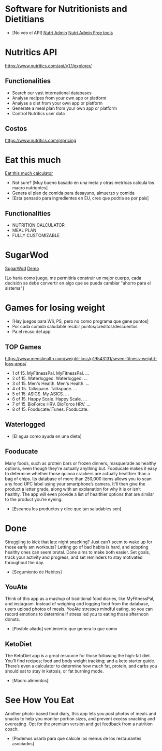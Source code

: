 # Software for Nutritionists and Dietitians
- [No veo el API]
[Nutri Admin](https://nutriadmin.com/)
[Nutri Admin Free tools](https://nutriadmin.com/resources/free-tools-for-nutritionists)

# Nutritics API 
https://www.nutritics.com/api/v1.1/explorer/

## Functionalities
- Search our vast international databases
- Analyse recipes from your own app or platform
- Analyse a diet from your own app or platform
- Generate a meal plan from your own app or platform
- Control Nutritics user data

## Costos
https://www.nutritics.com/p/pricing


# Eat this much
[Eat this much calculator ](https://www.eatthismuch.com/)
- Not sure? [Muy bueno basado en una meta y otras metricas calcula los macro nutrientes]
- Genera el plan de comida para desayuno, almuerzo y comida
- [Esta pensado para ingredientes en EU, creo que podría se por país]

## Functionalities
- NUTRITION CALCULATOR
- MEAL PLAN
- FULLY CUSTOMIZABLE

# SugarWod
[SugarWod](https://www.sugarwod.com/)
[Demo](https://www.sugarwod.com/demo)

[Lo haría como juego, me permitiría construir un mejor cuerpo, cada decisión se debe convertir en algo que se pueda cambiar "ahorro para el sistema"]


# Games for losing weight
- [Hay juegos para Wii, PS, pero no como programa que gane puntos]
- Por cada comida saludable recibir puntos/creditos/descuentos
- Pa el reuso del app

## TOP Games

https://www.menshealth.com/weight-loss/g19543131/seven-fitness-weight-loss-apps/

- 1 of 15. MyFitnessPal. MyFitnessPal. ...
- 2 of 15. Waterlogged. Waterlogged. ...
- 3 of 15. Men's Health. Men's Health. ...
- 4 of 15. Talkspace. Talkspace. ...
- 5 of 15. ASICS. My ASICS. ...
- 6 of 15. Happy Scale. Happy Scale. ...
- 7 of 15. BioForce HRV. BioForce HRV. ...
- 8 of 15. Fooducate/iTunes. Fooducate.


## Waterlogged 
- [El agua como ayuda en una dieta]

## Fooducate
Many foods, such as protein bars or frozen dinners, masquerade as healthy options, even though they're actually anything but. Fooducate makes it easy to determine whether those quinoa crackers are actually healthier than a bag of chips. Its database of more than 250,000 items allows you to scan any food UPC label using your smartphone’s camera. It'll then give the product a letter grade, along with an explanation for why it is or isn’t healthy. The app will even provide a list of healthier options that are similar to the product you’re eyeing.
- [Escanea los productos y dice que tan saludables son]


# Done
Struggling to kick that late night snacking? Just can’t seem to wake up for those early am workouts? Letting go of bad habits is hard, and adopting healthy ones can seem brutal. Done aims to make both easier. Set goals, track your activity and progress, and set reminders to stay motivated throughout the day.
- [Segumiento de Habitos]

## YouAte
Think of this app as a mashup of traditional food diaries, like MyFitnessPal, and instagram. Instead of weighing and logging food from the database, users upload photos of meals. YouAte stresses mindful eating, so you can record emotions to determine if stress led you to eating those afternoon donuts.
- [Posible aliado] sentimiento que genera lo que como

## KetoDiet
The KetoDiet app is a great resource for those following the high-fat diet. You’ll find recipes; food and body weight tracking; and a keto starter guide. There’s even a calculator to determine how much fat, protein, and carbs you should eat to stay in ketosis, or fat burning mode.
- [Macro alimentos]

# See How You Eat
Another photo-based food diary, this app lets you post photos of meals and snacks to help you monitor portion sizes, and prevent excess snacking and overeating. Opt for the premium version and get feedback from a nutrition coach.
- [Podemos usarla para que calcule los menus de los restaurantes asociados]

